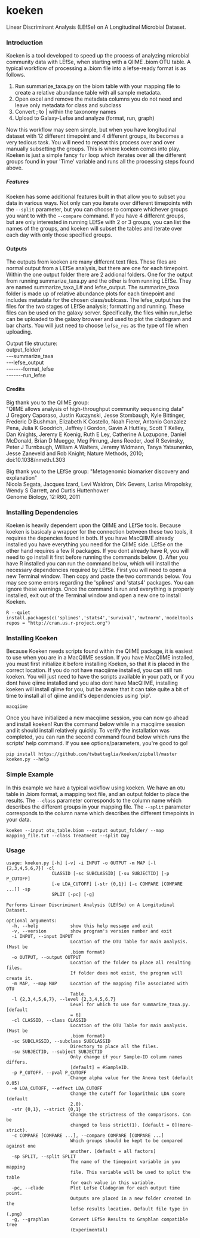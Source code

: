 # koeken
Linear Discriminant Analysis (LEfSe) on A Longitudinal Microbial Dataset.

### Introduction
Koeken is a tool developed to speed up the process of analyzing microbial community data with LEfSe, when starting with a QIIME .biom OTU table. A typical workflow of processing a .biom file into a lefse-ready format is as follows.

1. Run summarize_taxa.py on the biom table with your mapping file to create a relative abundance table with all sample metadata.
2. Open excel and remove the metadata columns you do not need and leave only metadata for class and subclass
3. Convert ; to | within the taxonomy names
4. Upload to Galaxy-Lefse and analyze (format, run, graph)

Now this workflow may seem simple, but when you have longitudinal dataset with 12 different timepoint and 4 different groups, its becomes a very tedious task. You will need to repeat this process over and over manually subsetting the groups. This is where koeken comes into play. Koeken is just a simple fancy ```for``` loop which iterates over all the different groups found in your 'Time' variable and runs all the processing steps found above.

##### Features
Koeken has some additional features built in that allow you to subset you data in various ways. Not only can you iterate over different timepoints with the ```--split``` parameter, but you can choose to compare whichever groups you want to with the ```--compare``` command. If you have 4 different groups, but are only interested in running LEfSe with 2 or 3 groups, you can list the names of the groups, and koeken will subset the tables and iterate over each day with only those specified groups.  

#### Outputs
The outputs from koeken are many different text files. These files are normal output from a LEfSe analysis, but there are one for each timepoint. Within the one output folder there are 2 addional folders. One for the output from running summarize_taxa.py and the other is from running LEfSe. They are named summarize_taxa_L# and lefse_output. The summarize_taxa folder is made up of relative abundance plots for each timepoint and includes metadata for the chosen class/sublcass. The lefse_output has the files for the two stages of LEfSe analysis; formatting and running. These files can be used on the galaxy server. Specifically, the files wihin run_lefse can be uploaded to the galaxy browser and used to plot the cladogram and bar charts. You will just need to choose ```lefse_res``` as the type of file when uploading.

Output file structure:   
output_folder/  
---summarize_taxa  
---lefse_output  
-------format_lefse  
-------run_lefse  
    


#### Credits
Big thank you to the QIIME group:  
"QIIME allows analysis of high-throughput community sequencing data"  
    J Gregory Caporaso, Justin Kuczynski, Jesse Stombaugh, Kyle Bittinger, Frederic D Bushman, Elizabeth K Costello, Noah Fierer, Antonio Gonzalez Pena, Julia K Goodrich, Jeffrey I Gordon, Gavin A Huttley, Scott T Kelley, Dan Knights, Jeremy E Koenig, Ruth E Ley, Catherine A Lozupone, Daniel McDonald, Brian D Muegge, Meg Pirrung, Jens Reeder, Joel R Sevinsky, Peter J Turnbaugh, William A Walters, Jeremy Widmann, Tanya Yatsunenko, Jesse Zaneveld and Rob Knight; Nature Methods, 2010;   doi:10.1038/nmeth.f.303  

Big thank you to the LEfSe group:
"Metagenomic biomarker discovery and explanation"  
Nicola Segata, Jacques Izard, Levi Waldron, Dirk Gevers, Larisa Miropolsky, Wendy S Garrett, and Curtis Huttenhower  
Genome Biology, 12:R60, 2011  

### Installing Dependencies
Koeken is heavily dependent upon the QIIME and LEfSe tools. Because koeken is basicaly a wrapper for the connection between these two tools, it requires the depencies found in both. If you have MacQIIME already installed you have everything you need for the QIIME side. LEfSe on the other hand requires a few R packages. If you dont already have R, you will need to go install it first before running the commands below. (). After you have R installed you can run the command below, which will install the necessary dependencies required by LEfSe. First you will need to open a new Terminal window. Then copy and paste the two commands below. You may see some errors regarding the 'splines' and 'stats4' packages. You can ignore these warnings. Once the command is run and everything is properly installed, exit out of the Terminal window and open a new one to install Koeken.

```shell
R --quiet
install.packages(c('splines','stats4','survival','mvtnorm','modeltools','coin','MASS'), repos = "http://cran.us.r-project.org")
```  


### Installing Koeken
Because Koeken needs scripts found within the QIIME package, it is easiest to use when you are in a MacQIIME session. If you have MacQIIME installed, you must first initialize it before installing Koeken, so that it is placed in the correct location. If you do not have macqiime installed, you can still run koeken. You will just need to have the scripts available in your path, or if you dont have qiime installed and you also dont have MacQIIME, installing koeken will install qiime for you, but be aware that it can take quite a bit of time to install all of qiime and it's dependencies using 'pip'.  
```shell
macqiime
```

Once you have initialized a new macqiime session, you can now go ahead and install koeken! Run the command below while in a macqiime session and it should install relatively quickly. To verify the installation was completed, you can run the second command found below which runs the scripts' help command. If you see options/parameters, you're good to go!
```shell
pip install https://github.com/twbattaglia/koeken/zipball/master
koeken.py --help
```

### Simple Example
In this example we have a typical wokflow using koeken. We have an otu table in .biom format, a mapping text file, and an output folder to place the results. The ```--class``` parameter corresponds to the column name which describes the different groups in your mapping file. The ```--split``` parameter corresponds to the column name which describes the different timepoints in your data.  
```shell
koeken --input otu_table.biom --output output_folder/ --map mapping_file.txt --class Treatment --split Day
```


### Usage
```shell
usage: koeken.py [-h] [-v] -i INPUT -o OUTPUT -m MAP [-l {2,3,4,5,6,7}] -cl
                 CLASSID [-sc SUBCLASSID] [-su SUBJECTID] [-p P_CUTOFF]
                 [-e LDA_CUTOFF] [-str {0,1}] [-c COMPARE [COMPARE ...]] -sp
                 SPLIT [-pc] [-g]

Performs Linear Discriminant Analysis (LEfSe) on A Longitudinal Dataset.

optional arguments:
  -h, --help            show this help message and exit
  -v, --version         show program's version number and exit
  -i INPUT, --input INPUT
                        Location of the OTU Table for main analysis. (Must be
                        .biom format)
  -o OUTPUT, --output OUTPUT
                        Location of the folder to place all resulting files.
                        If folder does not exist, the program will create it.
  -m MAP, --map MAP     Location of the mapping file associated with OTU
                        Table.
  -l {2,3,4,5,6,7}, --level {2,3,4,5,6,7}
                        Level for which to use for summarize_taxa.py. [default
                        = 6]
  -cl CLASSID, --class CLASSID
                        Location of the OTU Table for main analysis. (Must be
                        .biom format)
  -sc SUBCLASSID, --subclass SUBCLASSID
                        Directory to place all the files.
  -su SUBJECTID, --subject SUBJECTID
                        Only change if your Sample-ID column names differs.
                        [default] = #SampleID.
  -p P_CUTOFF, --pval P_CUTOFF
                        Change alpha value for the Anova test (default 0.05)
  -e LDA_CUTOFF, --effect LDA_CUTOFF
                        Change the cutoff for logarithmic LDA score (default
                        2.0).
  -str {0,1}, --strict {0,1}
                        Change the strictness of the comparisons. Can be
                        changed to less strict(1). [default = 0](more-strict).
  -c COMPARE [COMPARE ...], --compare COMPARE [COMPARE ...]
                        Which groups should be kept to be compared against one
                        another. [default = all factors]
  -sp SPLIT, --split SPLIT
                        The name of the timepoint variable in you mapping
                        file. This variable will be used to split the table
                        for each value in this variable.
  -pc, --clade          Plot Lefse Cladogram for each output time point.
                        Outputs are placed in a new folder created in the
                        lefse results location. Default file type in (.png)
  -g, --graphlan        Convert LEfSe Results to Graphlan compatible tree
                        (Experimental)
```
